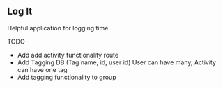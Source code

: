 ## Log It

Helpful application for logging time

TODO
- Add add activity functionality route
- Add Tagging DB (Tag name, id, user id) User can have many, Activity can have one tag 
- Add tagging functionality to group
